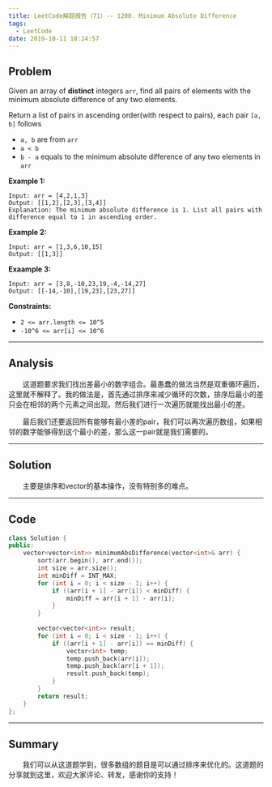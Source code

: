 ```yaml
---
title: LeetCode解题报告（71）-- 1200. Minimum Absolute Difference
tags:
  - LeetCode
date: 2019-10-11 18:24:57
---
```


## Problem

Given an array of **distinct** integers `arr`, find all pairs of elements with the minimum absolute difference of any two elements. 

Return a list of pairs in ascending order(with respect to pairs), each pair `[a, b]` follows

- `a, b` are from `arr`
- `a < b`
- `b - a` equals to the minimum absolute difference of any two elements in `arr`

<!-- more -->

**Example 1:**

```
Input: arr = [4,2,1,3]
Output: [[1,2],[2,3],[3,4]]
Explanation: The minimum absolute difference is 1. List all pairs with difference equal to 1 in ascending order.
```

**Example 2:**

```
Input: arr = [1,3,6,10,15]
Output: [[1,3]]
```

**Exaample 3:**

```
Input: arr = [3,8,-10,23,19,-4,-14,27]
Output: [[-14,-10],[19,23],[23,27]]
```

**Constraints:**

- `2 <= arr.length <= 10^5`
- `-10^6 <= arr[i] <= 10^6`

------

## Analysis

&emsp;&emsp;这道题要求我们找出差最小的数字组合。最愚蠢的做法当然是双重循环遍历，这里就不解释了。我的做法是，首先通过排序来减少循环的次数，排序后最小的差只会在相邻的两个元素之间出现。然后我们进行一次遍历就能找出最小的差。

&emsp;&emsp;最后我们还要返回所有能够有最小差的pair，我们可以再次遍历数组，如果相邻的数字能够得到这个最小的差，那么这一pair就是我们需要的。

------

## Solution

&emsp;&emsp;主要是排序和vector的基本操作，没有特别多的难点。

------

## Code

```c++
class Solution {
public:
    vector<vector<int>> minimumAbsDifference(vector<int>& arr) {
        sort(arr.begin(), arr.end());
        int size = arr.size();
        int minDiff = INT_MAX;
        for (int i = 0; i < size - 1; i++) {
            if ((arr[i + 1] - arr[i]) < minDiff) {
                minDiff = arr[i + 1] - arr[i];
            }
        }
        
        vector<vector<int>> result;
        for (int i = 0; i < size - 1; i++) {
            if ((arr[i + 1] - arr[i]) == minDiff) {
                vector<int> temp;
                temp.push_back(arr[i]);
                temp.push_back(arr[i + 1]);
                result.push_back(temp);
            }
        }
        return result;
    }
};
```

------

## Summary

 &emsp;&emsp;我们可以从这道题学到，很多数组的题目是可以通过排序来优化的。这道题的分享就到这里，欢迎大家评论、转发，感谢你的支持！
